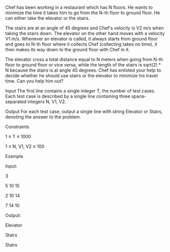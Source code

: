Chef has been working in a restaurant which has N floors. He wants to minimize the time it takes him to go from the N-th floor to ground floor. He can either take the elevator or the stairs.

The stairs are at an angle of 45 degrees and Chef's velocity is V2 m/s when taking the stairs down. The elevator on the other hand moves with a velocity V1 m/s. Whenever an elevator is called, it always starts from ground floor and goes to N-th floor where it collects Chef (collecting takes no time), it then makes its way down to the ground floor with Chef in it.

The elevator cross a total distance equal to N meters when going from N-th floor to ground floor or vice versa, while the length of the stairs is sqrt(2) * N because the stairs is at angle 45 degrees.
Chef has enlisted your help to decide whether he should use stairs or the elevator to minimize his travel time. Can you help him out?

Input
The first line contains a single integer T, the number of test cases. Each test case is described by a single line containing three space-separated integers N, V1, V2.

Output
For each test case, output a single line with string Elevator or Stairs, denoting the answer to the problem.

Constraints

1 ≤ T ≤ 1000

1 ≤ N, V1, V2 ≤ 100
 

Example

Input:

3

5 10 15

2 10 14

7 14 10

Output:

Elevator

Stairs

Stairs
